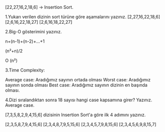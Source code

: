 [22,27,16,2,18,6] -> Insertion Sort.

1.Yukarı verilen dizinin sort türüne göre aşamalarını yazınız. [2,27,16,22,18,6] [2,6,16,22,18,27] [2,6,16,18,22,27]

2.Big-O gösterimini yazınız.

n+(n-1)+(n-2)+...+1

(n²+n)/2

O (n²)

3.Time Complexity:

Average case: Aradığımız sayının ortada olması Worst case: Aradığımız sayının sonda olması Best case: Aradığımız sayının dizinin en başında olması.

4.Dizi sıralandıktan sonra 18 sayısı hangi case kapsamına girer? Yazınız. Average case.

[7,3,5,8,2,9,4,15,6] dizisinin Insertion Sort'a göre ilk 4 adımını yazınız.

[2,3,5,8,7,9,4,15,6]
[2,3,4,8,7,9,5,15,6]
[2,3,4,5,7,9,8,15,6]
[2,3,4,5,6,9,8,15,7]